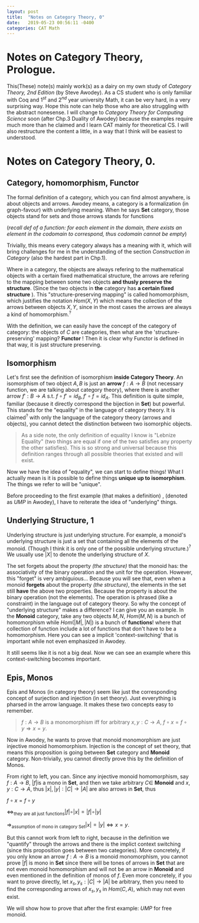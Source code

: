 ```yaml
---
layout: post
title:  "Notes on Category Theory, 0"
date:   2019-05-23 00:56:11 -0400
categories: CAT Math
---
```


# Notes on Category Theory, Prologue.
This(These) note(s) mainly work(s) as a dairy on my own study of *Category Theory, 2nd Edition* (by Steve Awodey). As a CS student who is only familiar with Coq and $1^{st}$ and $2^{nd}$ year university Math, it can be very hard, in a very surprising way. Hope this note can help those who are also struggling with the abstract nonesense. I will change to *Category Theory for Computing Science* soon (after Chp.3 Duality of Awodey) because the examples require much more than he claimed and I learn CAT mainly for theoretical CS. I will also restructure the content a little, in a way that I think will be easiest to understood.

# Notes on Category Theory, __0__.
## Category, homomorphism, Functor
The formal definition of a category, which you can find almost anywhere, is about objects and arrows. Awodey means, a category is a formalization (in graph-favour) with underlying meaning.
When he says __Set__ category, those objects stand for sets and those arrows stands for functions

(*recall def of a function: for each element in the domain, there exists an element in the codomain to correspond, thus codomain cannot be empty*)

Trivially, this means every category always has a meaning with it, which will bring challenges for me in the understanding of the section *Construction in Category* (also the hardest part in Chp.1). 

Where in a category, the objects are always refering to the mathematical objects with a certain fixed mathematical structure, the arrows are refering to the mapping between some two objects **and thusly preserve the structure**. (Since the two objects in **the** category has __a certain fixed structure__ ). This "structure-preserving mapping" is called homomorphism, which justifies the notation $Hom(X,Y)$ which means the collection of the arrows between objects $X,Y$, since in the most cases the arrows are always a kind of homomorphism.$^?$ 

With the definition, we can easily have the concept of the category of category: the objects of ${C}$ are categories, then what are the 'structure-preserving' mapping? __Functor__ ! Then it is clear why Functor is defined in that way, it is just structure preserving.

## Isomorphism

Let's first see the definition of isomorphism __inside Category Theory__. An isomorphism of two object $A,B$ is just an __arrow__ $f:A \rightarrow B$ (not necessary function, we are talking about category theory), where there is another arrow $f' : B \rightarrow A$ s.t. $f \circ f' = id_B, f' \circ f = id_A$. This definition is quite simple, familiar (because it directly correspond the bijection in __Set__) but powerful. This stands for the "equality" in the language of category theory. It is claimed$^?$ with only the language of the category theory (arrows and objects), you cannot detect the distinction between two isomorphic objects. 

> As a side note, the only definition of equality I know is "Lebnize Equality" (two things are equal if one of the two satisfies any property the other satisfies). This is so strong and universal because this definition ranges through all possible theories that existed and will exist. 

Now we have the idea of "equality", we can start to define things! What I actually mean is it is possible to define things __unique up to isomorphism__. The things we refer to will be "unique". 


Before proceeding to the first example (that makes a definition) , (denoted as *UMP* in Awodey), I have to reiterate the idea of "underlying" things. 

## Underlying Structure, __1__

Underlying structure is just underlying structure. For example, a monoid's underlying structure is just a set that containing all the elements of the monoid. (Though I think it is only one of the possible underlying structure.)$^?$ We usually use $\vert X \vert$ to denote the underlying structure of $X$. 

The set forgets about the property *(the structure)* that the monoid has: the associativity of the binary operation and the unit for the operation. However, this "forget" is very ambiguious... Because you will see that, even when a monoid **forgets** about the property *(the structure)*, the elements in the set still __have__ the above two properties. Because the property is about the binary operation (not the elements). The operation is phrased (like a constraint) in the language out of category theory. So why the concept of "underlying structure" makes a difference? I can give you an example. In the __Monoid__ category, take any two objects $M, N$, $Hom(M,N)$ is a bunch of homomorphism while $Hom( \vert M \vert ,  \vert N \vert )$ is a bunch of __functions__! where that collection of function include a lot of functions that don't have to be a homomorphism. Here you can see a implicit 'context-switching' that is important while not even emphasized in Awodey.

It still seems like it is not a big deal. Now we can see an example where this context-switching becomes important.

## Epis, Monos

Epis and Monos (in category theory) seem like just the corresponding concept of surjection and injection (in set theory). Just evverything is pharsed in the arrow language. It makes these two concepts easy to remember.

> $f: A \rightarrow B$ is a monomorphism iff for arbitrary $x, y : C \rightarrow A$, $f\circ x = f\circ y \Rightarrow x = y$. 

Now in Awodey, he wants to prove that monoid monomorphism are just injective monoid homomorphism. Injection is the concept of set theory, that means this proposition is going between __Set__ category and __Monoid__ category.  Non-trivially, you cannot directly prove this by the definition of Monos.

From right to left, you can. Since any injective monoid homomorphism, say $f:A \rightarrow B$, $\vert f \vert$is a mono in __Set__, and then we take arbitrary $C \in$ __Monoid__ and $x,y : C \rightarrow A$, thus $\vert x \vert, \vert y \vert : \vert C \vert \rightarrow \vert A \vert$ are also arrows in __Set__, thus 

$f \circ x = f \circ y$ 

$\Leftrightarrow_\text{they are all just functions} \vert f \vert \circ \vert x \vert = \vert f \vert \circ \vert y \vert$ 

$\Rightarrow_\text{assumption of mono in category Set} \vert x \vert = \vert y \vert \Leftrightarrow x = y$.

But this cannot work from left to right, because in the definition we "quantify" through the arrows and there is the implict context switching (since this proposition goes between two categories). More concretely, if you only know an arrow $f :A \rightarrow B$ is a monoid monomorphism, you cannot prove $\vert f \vert$ is mono in __Set__ since there will be tones of arrows in __Set__ that are not even monoid homomorphism and will not be an arrow in __Monoid__ and even mentioned in the definition of monos of $f$. Even more concretely, if you want to prove directly, let $x_s, y_s : \vert C\vert \rightarrow \vert A \vert$ be arbitrary, then you need to find the corresponding arrows of $x_s, y_s$ in $Hom(C,A)$, which may not even exist.

We will show how to prove that after the first example: *UMP* for free monoid.
